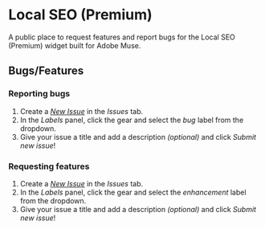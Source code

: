 # Local SEO (Premium)

A public place to request features and report bugs for the Local SEO (Premium) widget built for Adobe Muse.

## Bugs/Features

### Reporting bugs

1. Create a [*New Issue*](https://github.com/j26design/local-seo-premium/issues/new?labels=bug) in the *Issues* tab.
2. In the *Labels* panel, click the gear and select the *bug* label from the dropdown.
3. Give your issue a title and add a description *(optional)* and click *Submit new issue*!

### Requesting features

1. Create a [*New Issue*](https://github.com/j26design/local-seo-premium/issues/new?labels=enhancement) in the *Issues* tab.
2. In the *Labels* panel, click the gear and select the *enhancement* label from the dropdown.
3. Give your issue a title and add a description *(optional)* and click *Submit new issue*!
